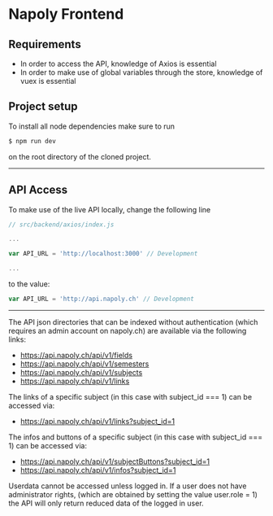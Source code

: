 # Napoly Frontend

## Requirements
- In order to access the API, knowledge of Axios is essential
- In order to make use of global variables through the store, knowledge of vuex is essential 

## Project setup

To install all node dependencies make sure to run
``` bash
$ npm run dev
```
on the root directory of the cloned project.

---

## API Access
To make use of the live API locally, change the following line

``` javascript
// src/backend/axios/index.js

...

var API_URL = 'http://localhost:3000' // Development

...

```

to the value:

``` javascript
var API_URL = 'http://api.napoly.ch' // Development
```
---

The API json directories that can be indexed without authentication (which requires an admin account on napoly.ch) are available via
the following links:

- https://api.napoly.ch/api/v1/fields
- https://api.napoly.ch/api/v1/semesters
- https://api.napoly.ch/api/v1/subjects
- https://api.napoly.ch/api/v1/links

The links of a specific subject (in this case with subject_id === 1) 
can be accessed via:

- https://api.napoly.ch/api/v1/links?subject_id=1

The infos and buttons of a specific subject (in this case with subject_id === 1) 
can be accessed via:

- https://api.napoly.ch/api/v1/subjectButtons?subject_id=1
- https://api.napoly.ch/api/v1/infos?subject_id=1

Userdata cannot be accessed unless logged in. If a user does not have administrator 
rights, (which are obtained by setting the value user.role = 1) the API will only
return reduced data of the logged in user.
